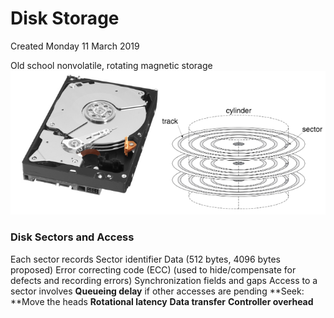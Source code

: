 # Disk Storage
Created Monday 11 March 2019

Old school nonvolatile, rotating magnetic storage
![](./Disk_Storage/pasted_image.png)

### Disk Sectors and Access
Each sector records
Sector identifier
Data (512 bytes, 4096 bytes proposed)
Error correcting code (ECC) (used to hide/compensate for defects and recording errors)
Synchronization fields and gaps
Access to a sector involves
**Queueing delay** if other accesses are pending
**Seek: **Move the heads
**Rotational latency**
**Data transfer**
**Controller overhead**
	



